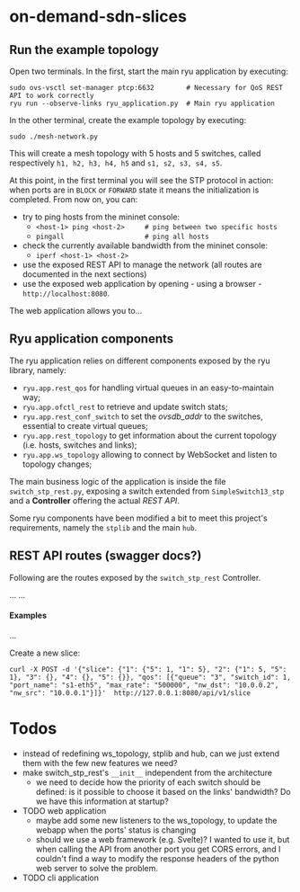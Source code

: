 # on-demand-sdn-slices

## Run the example topology
Open two terminals. In the first, start the main ryu application by executing:
```
sudo ovs-vsctl set-manager ptcp:6632        # Necessary for QoS REST API to work correctly
ryu run --observe-links ryu_application.py  # Main ryu application
```

In the other terminal, create the example topology by executing:
```
sudo ./mesh-network.py
```

This will create a mesh topology with 5 hosts and 5 switches, called respectively `h1, h2, h3, h4, h5` and `s1, s2, s3, s4, s5`.

At this point, in the first terminal you will see the STP protocol in action: when ports are in `BLOCK` or `FORWARD` state it means the initialization is completed.
From now on, you can:
- try to ping hosts from the mininet console:
  - `<host-1> ping <host-2>     # ping between two specific hosts`
  - `pingall                    # ping all hosts`
- check the currently available bandwidth from the mininet console:
  - `iperf <host-1> <host-2>`
- use the exposed REST API to manage the network (all routes are documented in the next sections)
- use the exposed web application by opening - using a browser - `http://localhost:8080`.

The web application allows you to...


## Ryu application components

The ryu application relies on different components exposed by the ryu library, namely:
- `ryu.app.rest_qos` for handling virtual queues in an easy-to-maintain way;
- `ryu.app.ofctl_rest` to retrieve and update switch stats;
- `ryu.app.rest_conf_switch` to set the *ovsdb_addr* to the switches, essential to create virtual queues;
- `ryu.app.rest_topology` to get information about the current topology (i.e. hosts, switches and links);
- `ryu.app.ws_topology` allowing to connect by WebSocket and listen to topology changes;

The main business logic of the application is inside the file `switch_stp_rest.py`, exposing a switch extended from `SimpleSwitch13_stp` and a **Controller** offering the actual *REST API*.

Some ryu components have been modified a bit to meet this project's requirements, namely the `stplib` and the main `hub`.

## REST API routes (swagger docs?)
Following are the routes exposed by the `switch_stp_rest` Controller.

...
...

#### Examples
...


Create a new slice:
```
curl -X POST -d '{"slice": {"1": {"5": 1, "1": 5}, "2": {"1": 5, "5": 1}, "3": {}, "4": {}, "5": {}}, "qos": [{"queue": "3", "switch_id": 1, "port_name": "s1-eth5", "max_rate": "500000", "nw_dst": "10.0.0.2", "nw_src": "10.0.0.1"}]}'  http://127.0.0.1:8080/api/v1/slice
```

# Todos

- instead of redefining ws_topology, stplib and hub, can we just extend them with the few new features we need?
- make switch_stp_rest's `__init__` independent from the architecture
  - we need to decide how the priority of each switch should be defined: is it possible to choose it based on the links' bandwidth? Do we have this information at startup?
- TODO web application
  - maybe add some new listeners to the ws_topology, to update the webapp when the ports' status is changing
  - should we use a web framework (e.g. Svelte)? I wanted to use it, but when calling the API from another port you get CORS errors, and I couldn't find a way to modify the response headers of the python web server to solve the problem.
- TODO cli application

